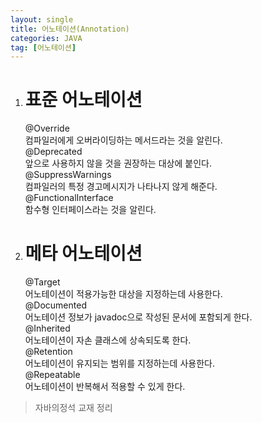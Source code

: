 ```yaml
---
layout: single
title: 어노테이션(Annotation)
categories: JAVA
tag: [어노테이션]
---
```


1. # 표준 어노테이션   
   @Override  
   컴파일러에게 오버라이딩하는 메서드라는 것을 알린다.   
   @Deprecated   
   앞으로 사용하지 않을 것을 권장하는 대상에 붙인다.   
   @SuppressWarnings   
   컴파일러의 특정 경고메시지가 나타나지 않게 해준다.   
   @FunctionalInterface   
   함수형 인터페이스라는 것을 알린다.   

1. # 메타 어노테이션
   @Target   
   어노테이션이 적용가능한 대상을 지정하는데 사용한다.   
   @Documented   
   어노테이션 정보가 javadoc으로 작성된 문서에 포함되게 한다.   
   @Inherited   
   어노테이션이 자손 클래스에 상속되도록 한다.   
   @Retention   
   어노테이션이 유지되는 범위를 지정하는데 사용한다.   
   @Repeatable   
   어노테이션이 반복해서 적용할 수 있게 한다.   
   
>자바의정석 교재 정리   

